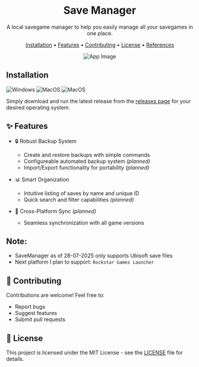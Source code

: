 <div align="center">

# Save Manager

A local savegame manager to help you easily manage all your savegames in one place.

[Installation](#installation) •
[Features](#-features) •
[Contributing](#-contributing) •
[License](#-license) •
[References](#-references)

![App Image](https://i.imgur.com/8nMZWfn.png)
</div>

## Installation
<img src="https://img.shields.io/badge/Windows-0078D6?style=for-the-badge&logo=windows&logoColor=white" alt="Windows"/>
<img src="https://img.shields.io/badge/Linux-FCC624?style=for-the-badge&logo=linux&logoColor=black" alt="MacOS"/>
<img src="https://img.shields.io/badge/MacOS-f0f0f0?logo=apple&logoColor=black&style=for-the-badge" alt="MacOS"/> 

Simply download and run the latest release from the [releases page](https://github.com/msh31/SaveManager/releases) for your desired operating system.

## ✨ Features
- 🔒 Robust Backup System
  - Create and restore backups with simple commands
  - Configureable automated backup system _(planned)_
  - Import/Export functionality for portability _(planned)_

- 📊 Smart Organization
  - Intuitive listing of saves by name and unique ID
  - Quick search and filter capabilities _(planned)_
  
- 🔄 Cross-Platform Sync _(planned)_
  - Seamless synchronization with all game versions 

## Note:
- SaveManager as of 28-07-2025 only supports Ubisoft save files
- Next platform I plan to support: ``Rockstar Games Launcher``

## 🤝 Contributing
Contributions are welcome! Feel free to:
- Report bugs
- Suggest features
- Submit pull requests

## 📜 License

This project is licensed under the MIT License - see the [LICENSE](LICENSE) file for details.

